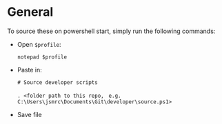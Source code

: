 # General

To source these on powershell start, simply run the following commands:

- Open `$profile`:

    `notepad $profile`

- Paste in:

    `# Source developer scripts`

    `. <folder path to this repo,`
    ` e.g. C:\Users\jsmrc\Documents\Git\developer\source.ps1>`

- Save file



